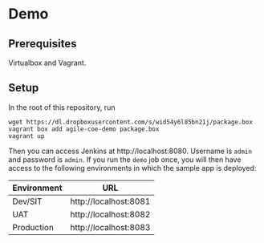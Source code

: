 # Demo
## Prerequisites
Virtualbox and Vagrant.
## Setup
In the root of this repository, run
```
wget https://dl.dropboxusercontent.com/s/wid54y6l85bn21j/package.box
vagrant box add agile-coe-demo package.box
vagrant up
```
Then you can access Jenkins at http://localhost:8080. Username is `admin` and password
is `admin`. If you run the `demo` job once, you will then have access to the following
environments in which the sample app is deployed:

| Environment | URL                   |
| ----------- | --------------------- |
| Dev/SIT     | http://localhost:8081 |
| UAT         | http://localhost:8082 |
| Production  | http://localhost:8083 |
